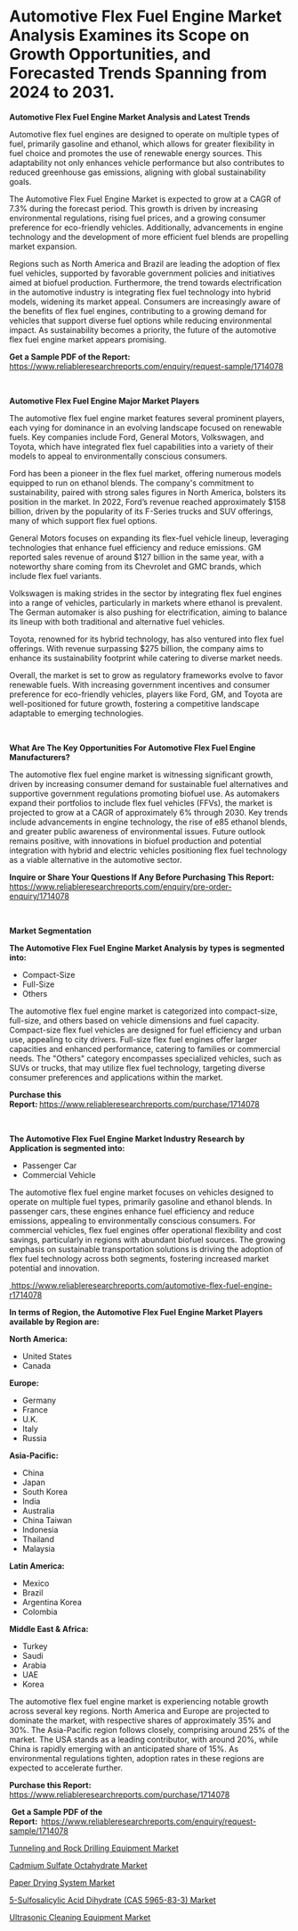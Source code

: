 <p><h1>Automotive Flex Fuel Engine Market Analysis Examines its Scope on Growth Opportunities, and Forecasted Trends Spanning from 2024 to 2031.</h1></p><p><strong>Automotive Flex Fuel Engine Market Analysis and Latest Trends</strong></p>
<p><p>Automotive flex fuel engines are designed to operate on multiple types of fuel, primarily gasoline and ethanol, which allows for greater flexibility in fuel choice and promotes the use of renewable energy sources. This adaptability not only enhances vehicle performance but also contributes to reduced greenhouse gas emissions, aligning with global sustainability goals.</p><p>The Automotive Flex Fuel Engine Market is expected to grow at a CAGR of 7.3% during the forecast period. This growth is driven by increasing environmental regulations, rising fuel prices, and a growing consumer preference for eco-friendly vehicles. Additionally, advancements in engine technology and the development of more efficient fuel blends are propelling market expansion. </p><p>Regions such as North America and Brazil are leading the adoption of flex fuel vehicles, supported by favorable government policies and initiatives aimed at biofuel production. Furthermore, the trend towards electrification in the automotive industry is integrating flex fuel technology into hybrid models, widening its market appeal. Consumers are increasingly aware of the benefits of flex fuel engines, contributing to a growing demand for vehicles that support diverse fuel options while reducing environmental impact. As sustainability becomes a priority, the future of the automotive flex fuel engine market appears promising.</p></p>
<p><strong>Get a Sample PDF of the Report:&nbsp;</strong> <a href="https://www.reliableresearchreports.com/enquiry/request-sample/1714078?utm_campaign=83&utm_medium=2&utm_source=Github&utm_content=ia&utm_term=22102024&utm_id=automotive-flex-fuel-engine">https://www.reliableresearchreports.com/enquiry/request-sample/1714078</a></p>
<p>&nbsp;</p>
<p><strong>Automotive Flex Fuel Engine Major Market Players</strong></p>
<p><p>The automotive flex fuel engine market features several prominent players, each vying for dominance in an evolving landscape focused on renewable fuels. Key companies include Ford, General Motors, Volkswagen, and Toyota, which have integrated flex fuel capabilities into a variety of their models to appeal to environmentally conscious consumers.</p><p>Ford has been a pioneer in the flex fuel market, offering numerous models equipped to run on ethanol blends. The company's commitment to sustainability, paired with strong sales figures in North America, bolsters its position in the market. In 2022, Ford’s revenue reached approximately $158 billion, driven by the popularity of its F-Series trucks and SUV offerings, many of which support flex fuel options.</p><p>General Motors focuses on expanding its flex-fuel vehicle lineup, leveraging technologies that enhance fuel efficiency and reduce emissions. GM reported sales revenue of around $127 billion in the same year, with a noteworthy share coming from its Chevrolet and GMC brands, which include flex fuel variants.</p><p>Volkswagen is making strides in the sector by integrating flex fuel engines into a range of vehicles, particularly in markets where ethanol is prevalent. The German automaker is also pushing for electrification, aiming to balance its lineup with both traditional and alternative fuel vehicles.</p><p>Toyota, renowned for its hybrid technology, has also ventured into flex fuel offerings. With revenue surpassing $275 billion, the company aims to enhance its sustainability footprint while catering to diverse market needs.</p><p>Overall, the market is set to grow as regulatory frameworks evolve to favor renewable fuels. With increasing government incentives and consumer preference for eco-friendly vehicles, players like Ford, GM, and Toyota are well-positioned for future growth, fostering a competitive landscape adaptable to emerging technologies.</p></p>
<p>&nbsp;</p>
<p><strong>What Are The Key Opportunities For Automotive Flex Fuel Engine Manufacturers?</strong></p>
<p><p>The automotive flex fuel engine market is witnessing significant growth, driven by increasing consumer demand for sustainable fuel alternatives and supportive government regulations promoting biofuel use. As automakers expand their portfolios to include flex fuel vehicles (FFVs), the market is projected to grow at a CAGR of approximately 6% through 2030. Key trends include advancements in engine technology, the rise of e85 ethanol blends, and greater public awareness of environmental issues. Future outlook remains positive, with innovations in biofuel production and potential integration with hybrid and electric vehicles positioning flex fuel technology as a viable alternative in the automotive sector.</p></p>
<p><strong>Inquire or Share Your Questions If Any Before Purchasing This Report:</strong> <a href="https://www.reliableresearchreports.com/enquiry/pre-order-enquiry/1714078?utm_campaign=83&utm_medium=2&utm_source=Github&utm_content=ia&utm_term=22102024&utm_id=automotive-flex-fuel-engine">https://www.reliableresearchreports.com/enquiry/pre-order-enquiry/1714078</a></p>
<p>&nbsp;</p>
<p><strong>Market Segmentation</strong></p>
<p><strong>The Automotive Flex Fuel Engine Market Analysis by types is segmented into:</strong></p>
<p><ul><li>Compact-Size</li><li>Full-Size</li><li>Others</li></ul></p>
<p><p>The automotive flex fuel engine market is categorized into compact-size, full-size, and others based on vehicle dimensions and fuel capacity. Compact-size flex fuel vehicles are designed for fuel efficiency and urban use, appealing to city drivers. Full-size flex fuel engines offer larger capacities and enhanced performance, catering to families or commercial needs. The "Others" category encompasses specialized vehicles, such as SUVs or trucks, that may utilize flex fuel technology, targeting diverse consumer preferences and applications within the market.</p></p>
<p><strong>Purchase this Report:&nbsp;</strong><a href="https://www.reliableresearchreports.com/purchase/1714078?utm_campaign=83&utm_medium=2&utm_source=Github&utm_content=ia&utm_term=22102024&utm_id=automotive-flex-fuel-engine">https://www.reliableresearchreports.com/purchase/1714078</a></p>
<p>&nbsp;</p>
<p><strong>The Automotive Flex Fuel Engine Market Industry Research by Application is segmented into:</strong></p>
<p><ul><li>Passenger Car</li><li>Commercial Vehicle</li></ul></p>
<p><p>The automotive flex fuel engine market focuses on vehicles designed to operate on multiple fuel types, primarily gasoline and ethanol blends. In passenger cars, these engines enhance fuel efficiency and reduce emissions, appealing to environmentally conscious consumers. For commercial vehicles, flex fuel engines offer operational flexibility and cost savings, particularly in regions with abundant biofuel sources. The growing emphasis on sustainable transportation solutions is driving the adoption of flex fuel technology across both segments, fostering increased market potential and innovation.</p></p>
<p><a href="https://www.reliableresearchreports.com/automotive-flex-fuel-engine-r1714078?utm_campaign=83&utm_medium=2&utm_source=Github&utm_content=ia&utm_term=22102024&utm_id=automotive-flex-fuel-engine">&nbsp;https://www.reliableresearchreports.com/automotive-flex-fuel-engine-r1714078</a></p>
<p><strong>In terms of Region, the Automotive Flex Fuel Engine Market Players available by Region are:</strong></p>
<p>
    <p> <strong> North America: </strong>
        <ul>
            <li>United States</li>
            <li>Canada</li>
        </ul>
        </p> 
    <p> <strong> Europe: </strong>
        <ul>
            <li>Germany</li>
            <li>France</li>
            <li>U.K.</li>
            <li>Italy</li>
            <li>Russia</li>
        </ul>
        </p> 
    <p> <strong> Asia-Pacific: </strong>
        <ul>
            <li>China</li>
            <li>Japan</li>
            <li>South Korea</li>
            <li>India</li>
            <li>Australia</li>
            <li>China Taiwan</li>
            <li>Indonesia</li>
            <li>Thailand</li>
            <li>Malaysia</li>
        </ul>
        </p> 
    <p> <strong> Latin America: </strong>
        <ul>
            <li>Mexico</li>
            <li>Brazil</li>
            <li>Argentina Korea</li>
            <li>Colombia</li>
        </ul>
        </p> 
    <p> <strong> Middle East & Africa: </strong>
        <ul>
            <li>Turkey</li>
            <li>Saudi</li>
            <li>Arabia</li>
            <li>UAE</li>
            <li>Korea</li>
        </ul>
    </p>
    </p>
<p><p>The automotive flex fuel engine market is experiencing notable growth across several key regions. North America and Europe are projected to dominate the market, with respective shares of approximately 35% and 30%. The Asia-Pacific region follows closely, comprising around 25% of the market. The USA stands as a leading contributor, with around 20%, while China is rapidly emerging with an anticipated share of 15%. As environmental regulations tighten, adoption rates in these regions are expected to accelerate further.</p></p>
<p><strong>Purchase this Report: </strong><a href="https://www.reliableresearchreports.com/purchase/1714078?utm_campaign=83&utm_medium=2&utm_source=Github&utm_content=ia&utm_term=22102024&utm_id=automotive-flex-fuel-engine">https://www.reliableresearchreports.com/purchase/1714078</a></p>
<p>&nbsp;<strong>Get a Sample PDF of the Report:&nbsp;&nbsp;</strong><a href="https://www.reliableresearchreports.com/enquiry/request-sample/1714078?utm_campaign=83&utm_medium=2&utm_source=Github&utm_content=ia&utm_term=22102024&utm_id=automotive-flex-fuel-engine">https://www.reliableresearchreports.com/enquiry/request-sample/1714078</a></p>
<p><strong></strong></p>
<p><p><a href="https://issuu.com/reportprime-2/docs/tunneling-and-rock-drilling-equipme_d120f2eb867fcc?utm_campaign=83&utm_medium=2&utm_source=Github&utm_content=ia&utm_term=22102024&utm_id=automotive-flex-fuel-engine">Tunneling and Rock Drilling Equipment Market</a></p><p><a href="https://www.linkedin.com/pulse/cadmium-sulfate-octahydrate-market-size-share-growth-analysis-ksxxc?utm_campaign=83&utm_medium=2&utm_source=Github&utm_content=ia&utm_term=22102024&utm_id=automotive-flex-fuel-engine">Cadmium Sulfate Octahydrate Market</a></p><p><a href="https://github.com/knaufethaganye/Market-Research-Report-List-1/blob/main/paper-drying-system-market.md?utm_campaign=83&utm_medium=2&utm_source=Github&utm_content=ia&utm_term=22102024&utm_id=automotive-flex-fuel-engine">Paper Drying System Market</a></p><p><a href="https://github.com/dowsegmspivadlk/Market-Research-Report-List-1/blob/main/5-sulfosalicylic-acid-dihydrate-cas-5965-83-3-market.md?utm_campaign=83&utm_medium=2&utm_source=Github&utm_content=ia&utm_term=22102024&utm_id=automotive-flex-fuel-engine">5-Sulfosalicylic Acid Dihydrate (CAS 5965-83-3) Market</a></p><p><a href="https://issuu.com/reportprime-2/docs/ultrasonic-cleaning-equipment-marke_bca291fddc3992?utm_campaign=83&utm_medium=2&utm_source=Github&utm_content=ia&utm_term=22102024&utm_id=automotive-flex-fuel-engine">Ultrasonic Cleaning Equipment Market</a></p></p>
